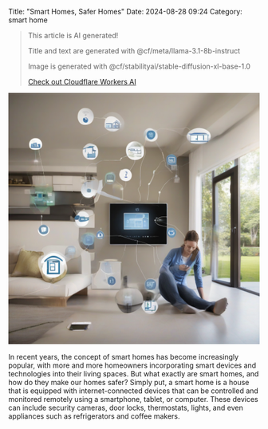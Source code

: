 Title: "Smart Homes, Safer Homes"
Date: 2024-08-28 09:24
Category: smart home

> This article is AI generated!
> 
> Title and text are generated with @cf/meta/llama-3.1-8b-instruct
> 
> Image is generated with @cf/stabilityai/stable-diffusion-xl-base-1.0
> 
> [Check out Cloudflare Workers AI](https://developers.cloudflare.com/workers-ai/models/)


![Alt Text](images/2024-08-28-smart-homes-safer-homes.png)

In recent years, the concept of smart homes has become increasingly popular, with more and more homeowners incorporating smart devices and technologies into their living spaces. But what exactly are smart homes, and how do they make our homes safer? Simply put, a smart home is a house that is equipped with internet-connected devices that can be controlled and monitored remotely using a smartphone, tablet, or computer. These devices can include security cameras, door locks, thermostats, lights, and even appliances such as refrigerators and coffee makers.